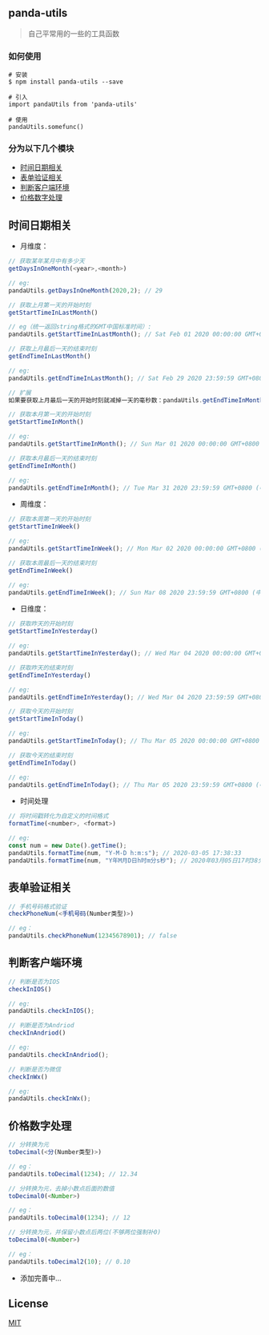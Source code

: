 ## panda-utils
> 自己平常用的一些的工具函数

### 如何使用

```
# 安装
$ npm install panda-utils --save

# 引入
import pandaUtils from 'panda-utils'

# 使用
pandaUtils.somefunc()
```

### 分为以下几个模块

- [时间日期相关](#时间日期相关)
- [表单验证相关](#表单验证相关)
- [判断客户端环境](#判断客户端环境)
- [价格数字处理](#价格数字处理)

## 时间日期相关
- 月维度：
```javascript
// 获取某年某月中有多少天
getDaysInOneMonth(<year>,<month>)

// eg:
pandaUtils.getDaysInOneMonth(2020,2); // 29
```

```javascript
// 获取上月第一天的开始时刻
getStartTimeInLastMonth()

// eg（统一返回string格式的GMT中国标准时间）:
pandaUtils.getStartTimeInLastMonth(); // Sat Feb 01 2020 00:00:00 GMT+0800 (中国标准时间)
```

```javascript
// 获取上月最后一天的结束时刻
getEndTimeInLastMonth()

// eg:
pandaUtils.getEndTimeInLastMonth(); // Sat Feb 29 2020 23:59:59 GMT+0800 (中国标准时间)

// 扩展
如果要获取上月最后一天的开始时刻就减掉一天的毫秒数：pandaUtils.getEndTimeInMonth().getTime()-86400000
```

```javascript
// 获取本月第一天的开始时刻
getStartTimeInMonth()

// eg:
pandaUtils.getStartTimeInMonth(); // Sun Mar 01 2020 00:00:00 GMT+0800 (中国标准时间)
```

```javascript
// 获取本月最后一天的结束时刻
getEndTimeInMonth()

// eg:
pandaUtils.getEndTimeInMonth(); // Tue Mar 31 2020 23:59:59 GMT+0800 (中国标准时间)
```

- 周维度：
```javascript
// 获取本周第一天的开始时刻
getStartTimeInWeek()

// eg:
pandaUtils.getStartTimeInWeek(); // Mon Mar 02 2020 00:00:00 GMT+0800 (中国标准时间)
```

```javascript
// 获取本周最后一天的结束时刻
getEndTimeInWeek()

// eg:
pandaUtils.getEndTimeInWeek(); // Sun Mar 08 2020 23:59:59 GMT+0800 (中国标准时间)
```

- 日维度：
```javascript
// 获取昨天的开始时刻
getStartTimeInYesterday()

// eg:
pandaUtils.getStartTimeInYesterday(); // Wed Mar 04 2020 00:00:00 GMT+0800 (中国标准时间)
```

```javascript
// 获取昨天的结束时刻
getEndTimeInYesterday()

// eg:
pandaUtils.getEndTimeInYesterday(); // Wed Mar 04 2020 23:59:59 GMT+0800 (中国标准时间)
```

```javascript
// 获取今天的开始时刻
getStartTimeInToday()

// eg:
pandaUtils.getStartTimeInToday(); // Thu Mar 05 2020 00:00:00 GMT+0800 (中国标准时间)
```

```javascript
// 获取今天的结束时刻
getEndTimeInToday()

// eg:
pandaUtils.getEndTimeInToday(); // Thu Mar 05 2020 23:59:59 GMT+0800 (中国标准时间)
```

- 时间处理
```javascript
// 将时间戳转化为自定义的时间格式
formatTime(<number>, <format>)

// eg:
const num = new Date().getTime();
pandaUtils.formatTime(num, "Y-M-D h:m:s"); // 2020-03-05 17:38:33
pandaUtils.formatTime(num, "Y年M月D日h时m分s秒"); // 2020年03月05日17时38分33秒
```

## 表单验证相关
```javascript
// 手机号码格式验证
checkPhoneNum(<手机号码(Number类型)>)

// eg：
pandaUtils.checkPhoneNum(12345678901); // false
```


## 判断客户端环境
```javascript
// 判断是否为IOS
checkInIOS()

// eg:
pandaUtils.checkInIOS(); 
```

```javascript
// 判断是否为Andriod
checkInAndriod()

// eg:
pandaUtils.checkInAndriod(); 
```

```javascript
// 判断是否为微信
checkInWx()

// eg:
pandaUtils.checkInWx();
```

## 价格数字处理
```javascript
// 分转换为元
toDecimal(<分(Number类型)>)

// eg：
pandaUtils.toDecimal(1234); // 12.34
```

```javascript
// 分转换为元，去掉小数点后面的数值
toDecimal0(<Number>)

// eg：
pandaUtils.toDecimal0(1234); // 12
```

```javascript
// 分转换为元，并保留小数点后两位(不够两位强制补0)
toDecimal0(<Number>)

// eg：
pandaUtils.toDecimal2(10); // 0.10
```

- 添加完善中...

## License

[MIT](https://github.com/Ewall1106/panda-utils/blob/master/LICENSE)
